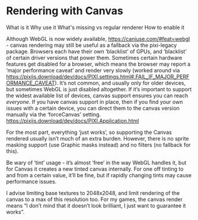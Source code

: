 # Rendering with Canvas


What is it
Why use it
What's missing vs regular renderer
How to enable it


Although WebGL is now widely available, https://caniuse.com/#feat=webgl - canvas rendering may still be useful as a fallback via the pixi-legacy package. Browsers each have their own ‘blacklist’ of GPUs, and ‘blacklist’ of certain driver versions that power them. Sometimes certain hardware features get disabled for a browser, which means the browser may report a ‘major performance caveat’ and render very slowly (worked around via https://pixijs.download/dev/docs/PIXI.settings.html#.FAIL_IF_MAJOR_PERFORMANCE_CAVEAT). It’s not common, and usually only for older devices, but sometimes WebGL is just disabled altogether. If it’s important to support the widest available list of devices, canvas support ensures you can reach _everyone_. If you have canvas support in place, then  if you find your own issues with a certain device, you can direct them to the canvas version manually via the ‘forceCanvas’ setting. https://pixijs.download/dev/docs/PIXI.Application.html

For the most part, everything ‘just works’, so supporting the Canvas rendered usually isn’t much of an extra burden. However, there is no sprite masking support (use Graphic masks instead) and no filters (no fallback for this).

Be wary of ‘tint’ usage - it’s almost ‘free’ in the way WebGL handles it, but for Canvas it creates a new tinted canvas internally. For one off tinting to and from a certain value, it’ll be fine, but if rapidly changing tints may cause performance issues.

I advise limiting base textures to 2048x2048, and limit rendering of the canvas to a max of this resolution too. For my games, the canvas render means “I don’t mind that it doesn’t look brilliant, I just want to guarantee it works”. 
